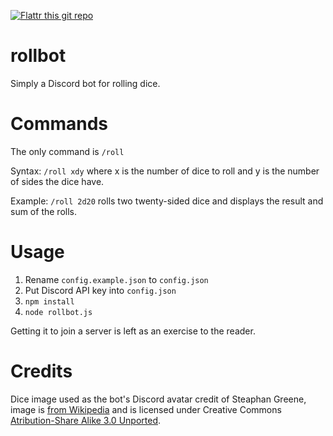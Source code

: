 [![Flattr this git repo](http://api.flattr.com/button/flattr-badge-large.png)](https://flattr.com/submit/auto?user_id=mdszy&url=http://github.com/mdszy/rollbot&title=rollbot&language=&tags=github&category=software) 

# rollbot

Simply a Discord bot for rolling dice.

# Commands

The only command is `/roll`

Syntax: `/roll xdy` where x is the number of dice to roll and y is the number 
of sides the dice have.

Example: `/roll 2d20` rolls two twenty-sided dice and displays the result and sum of the rolls.

# Usage

1. Rename `config.example.json` to `config.json`
2. Put Discord API key into `config.json`
3. `npm install`
4. `node rollbot.js`

Getting it to join a server is left as an exercise to the reader.

# Credits

Dice image used as the bot's Discord avatar credit of Steaphan Greene, image is [from Wikipedia](https://commons.wikimedia.org/wiki/File:2-Dice-Icon.svg) and is licensed under Creative Commons [Atribution-Share Alike 3.0 Unported](https://creativecommons.org/licenses/by-sa/3.0/deed.en).